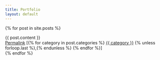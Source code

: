 ```yaml
---
title: Portfolio
layout: default
---
```


{% for post in site.posts %}
<div class="post">
    {{ post.content }}
    <div class="well well-sm">
        <a href="{{ post.url }}">Permalink</a>
        <span class="post-category-list">[{% for category in post.categories %}
            <a href="/categories/{{ category }}/">{{ category }}</a>
            {% unless forloop.last %},{% endunless %}
            {% endfor %}]
        </span>
    </div>
</div>
{% endfor %}

